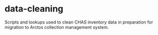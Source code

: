 # data-cleaning
Scripts and lookups used to clean CHAS inventory data in preparation for migration to Arctos collection management system.
